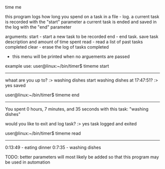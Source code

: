 time me

this program logs how long you spend on a task in a file - log.
a current task is recorded with the "start" parameter
a current task is ended and saved in the log with the "end" parameter

arguments:
start - start a new task to be recorded
end   - end task. save task description and amount of time spent
read  - read a list of past tasks completed
clear - erase the log of tasks completed
* this menu will be printed when no arguements are passed

example use:
user@linux:~/bin/timer$ timeme start
- - -- -- - -- -- - - - -- - - -- - -- - -- -- - -- - - -

 whaat are you up to?
 :> washing dishes
 start washing dishes at 17:47:51?
 :> yes
 saved

user@linux:~/bin/timer$ timeme end
- - -- -- - -- -- - - - -- - - -- - -- - -- -- - -- - - -

 You spent 0 hours, 7 minutes, and 35 seconds with this task:
 "washing dishes"

 would you like to exit and log task?
 :> yes
 task logged and exited

user@linux:~/bin/timer$ timeme read
- - -- -- - -- -- - - - -- - - -- - -- - -- -- - -- - - -

 0:13:49 - eating dinner
 0:7:35 - washing dishes




 TODO:
 better parameters will most likely be added so that this program may be used in automation
